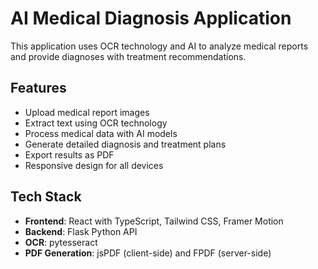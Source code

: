# AI Medical Diagnosis Application

This application uses OCR technology and AI to analyze medical reports and provide diagnoses with treatment recommendations.

## Features

- Upload medical report images
- Extract text using OCR technology
- Process medical data with AI models
- Generate detailed diagnosis and treatment plans
- Export results as PDF
- Responsive design for all devices

## Tech Stack

- **Frontend**: React with TypeScript, Tailwind CSS, Framer Motion
- **Backend**: Flask Python API
- **OCR**: pytesseract
- **PDF Generation**: jsPDF (client-side) and FPDF (server-side)
